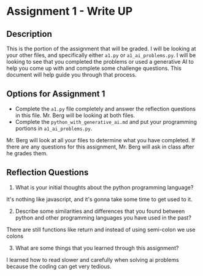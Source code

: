 # Assignment 1 - Write UP

## Description
This is the portion of the assignment that will be graded.  I will be looking at your other files, and specifically either `a1.py` or `a1_ai_problems.py`.  I will be looking to see that you completed the problems or used a generative AI to help you come up with and complete some challenge questions.  This document will help guide you through that process.

## Options for Assignment 1
- Complete the `a1.py` file completely and answer the reflection questions in this file.  Mr. Berg will be looking at both files.
- Complete the `python_with_generative_ai.md` and put your programming portions in `a1_ai_problems.py`.

Mr. Berg will look at all your files to determine what you have completed.  If there are any questions for this assignment, Mr. Berg will ask in class after he grades them.


## Reflection Questions

1. What is your initial thoughts about the python programming language?

It's nothing like javascript, and it's gonna take some time to get used to it.

2. Describe some similarities and differences that you found between python and other programming languages you have used in the past?

There are still functions like return and instead of using semi-colon we use colons

3. What are some things that you learned through this assignment?

I learned how to read slower and carefully when solving ai problems because the coding can get very tedious.